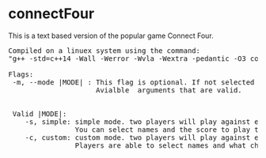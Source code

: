# connectFour
This is a text based version of the popular game Connect Four. 
<pre>
Compiled on a linuex system using the command: 
"g++ -std=c++14 -Wall -Werror -Wvla -Wextra -pedantic -O3 connect.cpp game.h game.cpp player.h player.cpp -o connect"
  
Flags: 
 -m, --mode |MODE| : This flag is optional. If not selected the program will default to simple. 
                     Avialble <MODE> arguments that are valid. 
 <br>
 Valid |MODE|: 
    -s, simple: simple mode. two players will play against eachother on a standard 6x7 board.
                You can select names and the score to play to. 
    -c, custom: custom mode. two players will play against eachoterh on a board the size of their choosing. 
                Players are able to select names and what character their piece will be. 
</pre>
